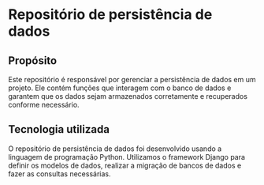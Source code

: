 # Repositório de persistência de dados
## Propósito
Este repositório é responsável por gerenciar a persistência de dados em um projeto. Ele contém funções que interagem com o banco de dados e garantem que os dados sejam armazenados corretamente e recuperados conforme necessário.
## Tecnologia utilizada
O repositório de persistência de dados foi desenvolvido usando a linguagem de programação Python. Utilizamos o framework Django para definir os modelos de dados, realizar a migração de bancos de dados e fazer as consultas necessárias.
